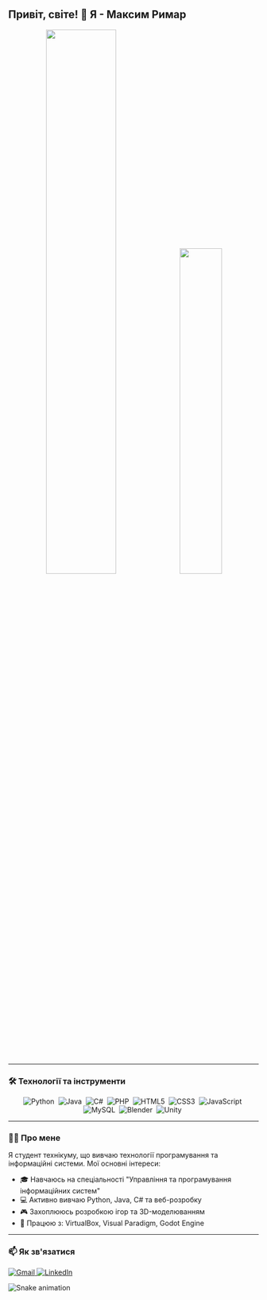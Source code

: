 ## Привіт, світе! 👋 Я - Максим Римар

<p align="center">
  <img width="53%" src="https://github-readme-stats.vercel.app/api?username=xaxsd&show_icons=true&theme=blueberry&include_all_commits=true&count_private=true&hide_border=true&rank_icon=github"/>
  <img width="41%" src="https://github-readme-stats.vercel.app/api/top-langs/?username=xaxsd&layout=compact&langs_count=8&theme=blueberry&hide_border=true"/>
</p>

---

### 🛠 Технології та інструменти

<p align="center">
  <img src="https://img.shields.io/badge/Python-3776AB?style=for-the-badge&logo=python&logoColor=white" alt="Python"/>&nbsp;
  <img src="https://img.shields.io/badge/Java-ED8B00?style=for-the-badge&logo=openjdk&logoColor=white" alt="Java"/>&nbsp;
  <img src="https://img.shields.io/badge/C%23-239120?style=for-the-badge&logo=c-sharp&logoColor=white" alt="C#"/>&nbsp;
  <img src="https://img.shields.io/badge/PHP-777BB4?style=for-the-badge&logo=php&logoColor=white" alt="PHP"/>&nbsp;
  <img src="https://img.shields.io/badge/HTML5-E34F26?style=for-the-badge&logo=html5&logoColor=white" alt="HTML5"/>&nbsp;
  <img src="https://img.shields.io/badge/CSS3-1572B6?style=for-the-badge&logo=css3&logoColor=white" alt="CSS3"/>&nbsp;
  <img src="https://img.shields.io/badge/JavaScript-F7DF1E?style=for-the-badge&logo=javascript&logoColor=black" alt="JavaScript"/>&nbsp;
  <img src="https://img.shields.io/badge/MySQL-4479A1?style=for-the-badge&logo=mysql&logoColor=white" alt="MySQL"/>&nbsp;
  <img src="https://img.shields.io/badge/Blender-F5792A?style=for-the-badge&logo=blender&logoColor=white" alt="Blender"/>&nbsp;
  <img src="https://img.shields.io/badge/Unity-FFFFFF?style=for-the-badge&logo=unity&logoColor=black" alt="Unity"/>&nbsp;
</p>

---

### 👨‍💻 Про мене

Я студент технікуму, що вивчаю технології програмування та інформаційні системи. Мої основні інтереси:
- 🎓 Навчаюсь на спеціальності "Управління та програмування інформаційних систем"
- 💻 Активно вивчаю Python, Java, C# та веб-розробку
- 🎮 Захоплююсь розробкою ігор та 3D-моделюванням
- 🔧 Працюю з: VirtualBox, Visual Paradigm, Godot Engine

---

### 📫 Як зв'язатися

<p align="left">
  <a href="mailto:rimar.maksim2023@gmail.com" target="_blank">
    <img src="https://img.shields.io/badge/Gmail-D14836?style=for-the-badge&logo=gmail&logoColor=white" alt="Gmail"/>
  </a>
  <a href="https://www.linkedin.com/in/maksym-rymar/" target="_blank">
    <img src="https://img.shields.io/badge/LinkedIn-0077B5?style=for-the-badge&logo=linkedin&logoColor=white" alt="LinkedIn"/>
  </a>
</p>

![Snake animation](https://github.com/MaksymRymar/MaksymRymar/blob/output/github-contribution-grid-snake.svg)
